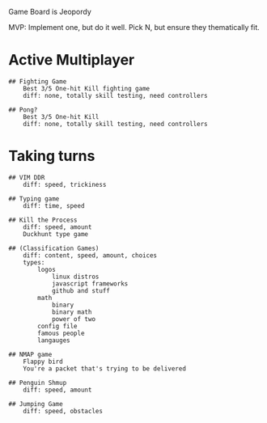 Game Board is Jeopordy

MVP: Implement one, but do it well.
Pick N, but ensure they thematically fit.

# Active Multiplayer
    ## Fighting Game
        Best 3/5 One-hit Kill fighting game
        diff: none, totally skill testing, need controllers
        
    ## Pong?
        Best 3/5 One-hit Kill
        diff: none, totally skill testing, need controllers

# Taking turns
    ## VIM DDR
        diff: speed, trickiness
    
    ## Typing game
        diff: time, speed
    
    ## Kill the Process
        diff: speed, amount
        Duckhunt type game
    
    ## (Classification Games)
        diff: content, speed, amount, choices
        types: 
            logos
                linux distros      
                javascript frameworks
                github and stuff
            math
                binary
                binary math
                power of two
            config file
            famous people
            langauges 
    
    ## NMAP game
        Flappy bird        
        You're a packet that's trying to be delivered
    
    ## Penguin Shmup
        diff: speed, amount
    
    ## Jumping Game
        diff: speed, obstacles
